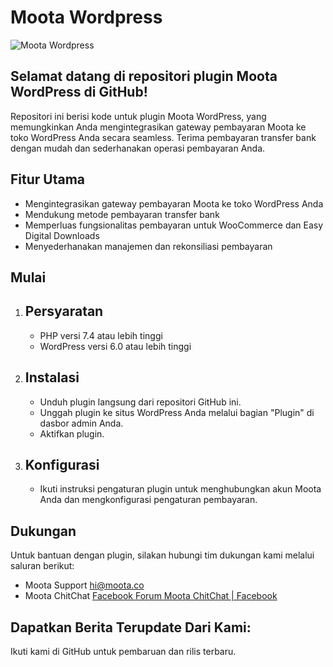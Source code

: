 # Moota Wordpress
![Moota Wordpress](https://moota.co/file/2023/12/Software_Box_Mockup_1-2.png)

## Selamat datang di repositori plugin Moota WordPress di GitHub!
Repositori ini berisi kode untuk plugin Moota WordPress, yang memungkinkan Anda mengintegrasikan gateway pembayaran Moota ke toko WordPress Anda secara seamless. Terima pembayaran transfer bank dengan mudah dan sederhanakan operasi pembayaran Anda.

## Fitur Utama
- Mengintegrasikan gateway pembayaran Moota ke toko WordPress Anda
- Mendukung metode pembayaran transfer bank
- Memperluas fungsionalitas pembayaran untuk WooCommerce dan Easy Digital Downloads
- Menyederhanakan manajemen dan rekonsiliasi pembayaran

## Mulai
1. ## Persyaratan
    - PHP versi 7.4 atau lebih tinggi
    - WordPress versi 6.0 atau lebih tinggi
2. ## Instalasi
    - Unduh plugin langsung dari repositori GitHub ini.
    - Unggah plugin ke situs WordPress Anda melalui bagian "Plugin" di dasbor admin Anda.
    - Aktifkan plugin.
3. ## Konfigurasi
    - Ikuti instruksi pengaturan plugin untuk menghubungkan akun Moota Anda dan mengkonfigurasi pengaturan pembayaran.

## Dukungan
Untuk bantuan dengan plugin, silakan hubungi tim dukungan kami melalui saluran berikut:

- Moota Support [hi@moota.co](mailto:hi@moota.co)
- Moota ChitChat [Facebook Forum Moota ChitChat | Facebook](https://www.facebook.com/groups/mootasupport)

## Dapatkan Berita Terupdate Dari Kami:
Ikuti kami di GitHub untuk pembaruan dan rilis terbaru.